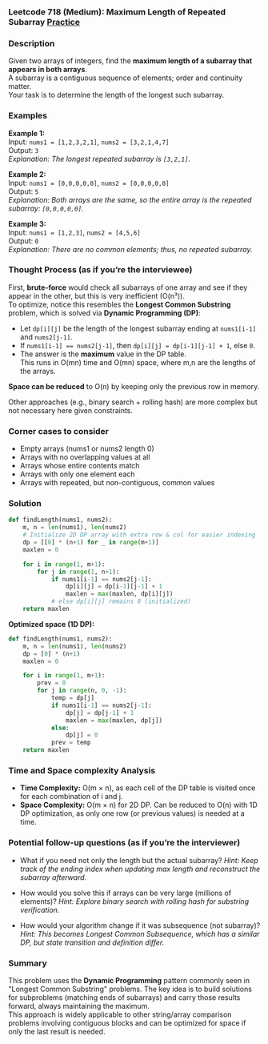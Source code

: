 ### Leetcode 718 (Medium): Maximum Length of Repeated Subarray [Practice](https://leetcode.com/problems/maximum-length-of-repeated-subarray)

### Description  
Given two arrays of integers, find the **maximum length of a subarray that appears in both arrays**.  
A subarray is a contiguous sequence of elements; order and continuity matter.  
Your task is to determine the length of the longest such subarray.

### Examples  

**Example 1:**  
Input: `nums1 = [1,2,3,2,1]`, `nums2 = [3,2,1,4,7]`  
Output: `3`  
*Explanation: The longest repeated subarray is `[3,2,1]`.*

**Example 2:**  
Input: `nums1 = [0,0,0,0,0]`, `nums2 = [0,0,0,0,0]`  
Output: `5`  
*Explanation: Both arrays are the same, so the entire array is the repeated subarray: `[0,0,0,0,0]`.*

**Example 3:**  
Input: `nums1 = [1,2,3]`, `nums2 = [4,5,6]`  
Output: `0`  
*Explanation: There are no common elements; thus, no repeated subarray.*

### Thought Process (as if you’re the interviewee)  
First, **brute-force** would check all subarrays of one array and see if they appear in the other, but this is very inefficient (O(n³)).  
To optimize, notice this resembles the **Longest Common Substring** problem, which is solved via **Dynamic Programming (DP)**:  
- Let `dp[i][j]` be the length of the longest subarray ending at `nums1[i-1]` and `nums2[j-1]`.
- If `nums1[i-1] == nums2[j-1]`, then `dp[i][j] = dp[i-1][j-1] + 1`, else `0`.
- The answer is the **maximum** value in the DP table.  
This runs in O(mn) time and O(mn) space, where m,n are the lengths of the arrays.

**Space can be reduced** to O(n) by keeping only the previous row in memory.

Other approaches (e.g., binary search + rolling hash) are more complex but not necessary here given constraints.

### Corner cases to consider  
- Empty arrays (nums1 or nums2 length 0)
- Arrays with no overlapping values at all
- Arrays whose entire contents match
- Arrays with only one element each
- Arrays with repeated, but non-contiguous, common values

### Solution

```python
def findLength(nums1, nums2):
    m, n = len(nums1), len(nums2)
    # Initialize 2D DP array with extra row & col for easier indexing
    dp = [[0] * (n+1) for _ in range(m+1)]
    maxlen = 0

    for i in range(1, m+1):
        for j in range(1, n+1):
            if nums1[i-1] == nums2[j-1]:
                dp[i][j] = dp[i-1][j-1] + 1
                maxlen = max(maxlen, dp[i][j])
            # else dp[i][j] remains 0 (initialized)
    return maxlen
```

**Optimized space (1D DP):**
```python
def findLength(nums1, nums2):
    m, n = len(nums1), len(nums2)
    dp = [0] * (n+1)
    maxlen = 0

    for i in range(1, m+1):
        prev = 0
        for j in range(n, 0, -1):
            temp = dp[j]
            if nums1[i-1] == nums2[j-1]:
                dp[j] = dp[j-1] + 1
                maxlen = max(maxlen, dp[j])
            else:
                dp[j] = 0
            prev = temp
    return maxlen
```

### Time and Space complexity Analysis  

- **Time Complexity:** O(m × n), as each cell of the DP table is visited once for each combination of i and j.
- **Space Complexity:** O(m × n) for 2D DP. Can be reduced to O(n) with 1D DP optimization, as only one row (or previous values) is needed at a time.

### Potential follow-up questions (as if you’re the interviewer)  

- What if you need not only the length but the actual subarray?
  *Hint: Keep track of the ending index when updating max length and reconstruct the subarray afterward.*

- How would you solve this if arrays can be very large (millions of elements)?
  *Hint: Explore binary search with rolling hash for substring verification.*

- How would your algorithm change if it was subsequence (not subarray)?
  *Hint: This becomes Longest Common Subsequence, which has a similar DP, but state transition and definition differ.*

### Summary
This problem uses the **Dynamic Programming** pattern commonly seen in "Longest Common Substring" problems. The key idea is to build solutions for subproblems (matching ends of subarrays) and carry those results forward, always maintaining the maximum.  
This approach is widely applicable to other string/array comparison problems involving contiguous blocks and can be optimized for space if only the last result is needed.